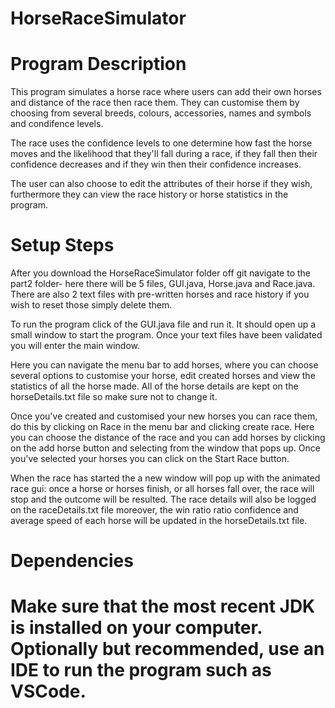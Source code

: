 # HorseRaceSimulator


<h1> Program Description </h1>

This program simulates a horse race where users can add their own horses and distance of the race then race them. They can customise them by choosing from several breeds, colours, accessories, names and symbols and condifence levels. 

The race uses the confidence levels to one determine how fast the horse moves and the likelihood that they'll fall during a race, if they fall then their confidence decreases and if they win then their confidence increases. 

The user can also choose to edit the attributes of their horse if they wish, furthermore they can view the race history or horse statistics in the program. 

<h1> Setup Steps </h1>

After you download the HorseRaceSimulator folder off git navigate to the part2 folder- here there will be 5 files, GUI.java, Horse.java and Race.java. There are also 2 text files with pre-written horses and race history if you wish to reset those simply delete them. 

To run the program click of the GUI.java file and run it. It should open up a small window to start the program. Once your text files have been validated you will enter the main window.

Here you can navigate the menu bar to add horses, where you can choose several options to customise your horse, edit created horses and view the statistics of all the horse made. All of the horse details are kept on the horseDetails.txt file so make sure not to change it. 

Once you've created and customised your new horses you can race them, do this by clicking on Race in the menu bar and clicking create race. Here you can choose the distance of the race and you can add horses by clicking on the add horse button and selecting from the window that pops up. Once you've selected your horses you can click on the Start Race button.

When the race has started the a new window will pop up with the animated race gui: once a horse or horses finish, or all horses fall over, the race will stop and the outcome will be resulted. The race details will also be logged on the raceDetails.txt file moreover, the win ratio ratio confidence and average speed of each horse will be updated in the horseDetails.txt file. 

<h1> Dependencies <h1>

Make sure that the most recent JDK is installed on your computer.
Optionally but recommended, use an IDE to run the program such as VSCode. 


